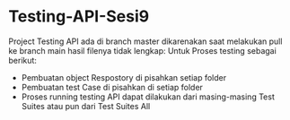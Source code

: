 # Testing-API-Sesi9
Project Testing API ada di branch master dikarenakan saat melakukan pull ke branch main hasil filenya tidak lengkap: Untuk Proses testing sebagai berikut:

- Pembuatan object Respostory di pisahkan setiap folder
- Pembuatan test Case di pisahkan di setiap folder
- Proses running testing API dapat dilakukan dari masing-masing Test Suites atau pun dari Test Suites All
